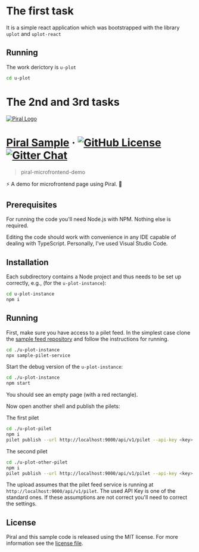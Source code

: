 # The first task

It is a simple react application which was bootstrapped with the library `uplot` and `uplot-react`

## Running
The work derictory is `u-plot`

```sh
cd u-plot
```

# The 2nd and 3rd tasks

[![Piral Logo](https://github.com/smapiot/piral/raw/develop/docs/assets/logo.png)](https://piral.io)

# [Piral Sample](https://piral.io) &middot; [![GitHub License](https://img.shields.io/badge/license-MIT-blue.svg)](https://github.com/smapiot/piral/blob/main/LICENSE) [![Gitter Chat](https://badges.gitter.im/gitterHQ/gitter.png)](https://gitter.im/piral-io/community)

> piral-microfrontend-demo

:zap: A demo for microfrontend page using Piral. :rocket:

## Prerequisites

For running the code you'll need Node.js with NPM. Nothing else is required.

Editing the code should work with convenience in any IDE capable of dealing with TypeScript. Personally, I've used Visual Studio Code.

## Installation

Each subdirectory contains a Node project and thus needs to be set up correctly, e.g., (for the `u-plot-instance`):

```sh
cd u-plot-instance
npm i
```

## Running

First, make sure you have access to a pilet feed. In the simplest case clone the [sample feed repository](https://github.com/smapiot/sample-pilet-service) and follow the instructions for running.


```sh
cd ./u-plot-instance
npx sample-pilet-service
```

Start the debug version of the `u-plot-instance`:

```sh
cd ./u-plot-instance
npm start
```
You should see an empty page (with a red rectangle).

Now open another shell and publish the pilets:

The first pilet
```sh
cd ./u-plot-pilet
npm i
pilet publish --url http://localhost:9000/api/v1/pilet --api-key <key> --fresh
```

The second pilet
```sh
cd ./u-plot-other-pilet
npm i
pilet publish --url http://localhost:9000/api/v1/pilet --api-key <key> --fresh
```

The upload assumes that the pilet feed service is running at `http://localhost:9000/api/v1/pilet`. The used API Key is one of the standard ones. If these assumptions are not correct you'll need to correct the settings.

## License

Piral and this sample code is released using the MIT license. For more information see the [license file](./LICENSE).